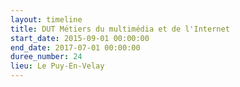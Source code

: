 ```yaml
---
layout: timeline
title: DUT Métiers du multimédia et de l'Internet
start_date: 2015-09-01 00:00:00
end_date: 2017-07-01 00:00:00
duree_number: 24
lieu: Le Puy-En-Velay
---
```


